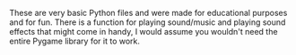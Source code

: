 These are very basic Python files and were made for educational purposes and for fun.
There is a function for playing sound/music and playing sound effects that might come in handy, I would assume you wouldn't need the entire Pygame library for it to work.
